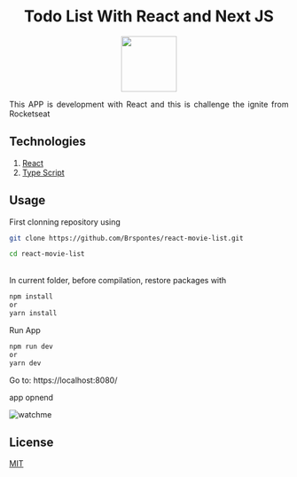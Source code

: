 <center><h1>Todo List With React  and Next JS </h1></center>

<p align="center">
<img src="https://cdn4.iconfinder.com/data/icons/logos-3/600/React.js_logo-512.png" width="100" />
</p>
<p align="justify">
This APP is development with React and this is challenge the ignite from Rocketseat
</p>


<h2>Technologies</h2>
<ol>
	<li><a href="https://reactjs.org/">React</a></li>
	<li><a href="https://www.typescriptlang.org/">Type Script</a></li>
</ol>

<h2>Usage</h2>
First clonning repository using

```bash
git clone https://github.com/Brspontes/react-movie-list.git

cd react-movie-list
```
<br />
In current folder, before compilation, restore packages with

```bash
npm install
or
yarn install
```
Run App
```bash
npm run dev
or
yarn dev
```

Go to:  https://localhost:8080/

app opnend

![watchme](https://user-images.githubusercontent.com/14333695/112226210-a2937100-8c0c-11eb-910e-cd7674661f6f.gif)
<h2>License</h2>
<a href="https://github.com/Brspontes/react-movie-list/blob/master/LICENSE">MIT</a>
